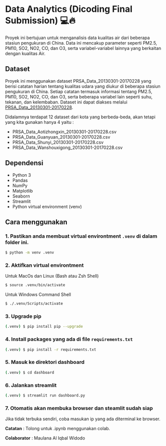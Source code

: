 # Data Analytics (Dicoding Final Submission) 💻🔥

Proyek ini bertujuan untuk menganalisis data kualitas air dari beberapa stasiun pengukuran di China. Data ini mencakup parameter seperti PM2.5, PM10, SO2, NO2, CO, dan O3, serta variabel-variabel lainnya yang berkaitan dengan kualitas Air.

## Dataset 

Proyek ini menggunakan dataset PRSA_Data_20130301-20170228 yang berisi catatan harian tentang kualitas udara yang diukur di beberapa stasiun pengukuran di China. Setiap catatan termasuk informasi tentang PM2.5, PM10, SO2, NO2, CO, dan O3, serta beberapa variabel lain seperti suhu, tekanan, dan kelembaban. Dataset ini dapat diakses melalui [PRSA_Data_20130301-20170228](https://drive.google.com/uc?id=1UjJJ1yboo9gFAU0rNgCSRxTsjqHe6gd3). 

Didalamnya terdapat 12 dataset dari kota yang berbeda-beda, akan tetapi yang kita gunakan hanya 4 yaitu :
* PRSA_Data_Aotizhongxin_20130301-20170228.csv
* PRSA_Data_Guanyuan_20130301-20170228.csv
* PRSA_Data_Shunyi_20130301-20170228.csv
* PRSA_Data_Wanshouxigong_20130301-20170228.csv

## Dependensi

- Python 3
- Pandas
- NumPy
- Matplotlib
- Seaborn
- Streamlit
- Python virtual environment (venv)

## Cara menggunakan 
### 1. Pastikan anda membuat virtual environtment `.venv` di dalam folder ini.
```bash
$ python -m venv .venv
```

### 2. Aktifkan virtual environtment
Untuk MacOs dan Linux (Bash atau Zsh Shell)
```bash
$ source .venv/bin/activate
```
Untuk Windows Command Shell
```bash
$ ./.venv/Scripts/activate
```

### 3. Upgrade pip
```bash
(.venv) $ pip install pip --upgrade
```

### 4. Install  packages yang ada di file `requirements.txt`
```bash
(.venv) $ pip install -r requirements.txt
```

### 5. Masuk ke direktori dashboard
```bash
(.venv) $ cd dashboard
```

### 6. Jalankan streamlit
```bash
(.venv) $ streamlit run dashboard.py
```
### 7. Otomatis akan membuka browser dan steamlit sudah siap
Jika tidak terbuka sendiri, coba masukan ip yang ada diterminal ke browser.

**Catatan** : Tolong untuk .ipynb menggunakan colab. 

**Colaborator** : Maulana Al Iqbal Widodo